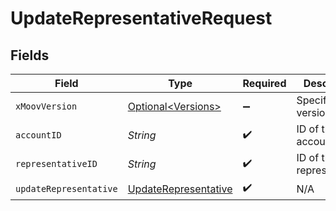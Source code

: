 # UpdateRepresentativeRequest


## Fields

| Field                                                                   | Type                                                                    | Required                                                                | Description                                                             |
| ----------------------------------------------------------------------- | ----------------------------------------------------------------------- | ----------------------------------------------------------------------- | ----------------------------------------------------------------------- |
| `xMoovVersion`                                                          | [Optional\<Versions>](../../models/components/Versions.md)              | :heavy_minus_sign:                                                      | Specify an API version.                                                 |
| `accountID`                                                             | *String*                                                                | :heavy_check_mark:                                                      | ID of the account.                                                      |
| `representativeID`                                                      | *String*                                                                | :heavy_check_mark:                                                      | ID of the representative.                                               |
| `updateRepresentative`                                                  | [UpdateRepresentative](../../models/components/UpdateRepresentative.md) | :heavy_check_mark:                                                      | N/A                                                                     |
